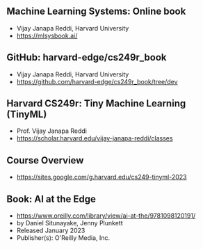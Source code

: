 ## Machine Learning Systems: Online book
* Vijay Janapa Reddi, Harvard University
* https://mlsysbook.ai/ 

## GitHub: harvard-edge/cs249r_book
* Vijay Janapa Reddi, Harvard University
* https://github.com/harvard-edge/cs249r_book/tree/dev 


## Harvard CS249r: Tiny Machine Learning (TinyML)
* Prof. Vijay Janapa Reddi
* https://scholar.harvard.edu/vijay-janapa-reddi/classes

## Course Overview
* https://sites.google.com/g.harvard.edu/cs249-tinyml-2023

## Book: AI at the Edge
* https://www.oreilly.com/library/view/ai-at-the/9781098120191/
* by Daniel Situnayake, Jenny Plunkett
* Released January 2023
* Publisher(s): O'Reilly Media, Inc.

